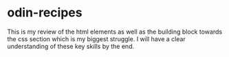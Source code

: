 # odin-recipes

This is my review of the html elements as well as the building block towards the css section which is my biggest struggle. I will have a clear understanding of these key skills by the end.